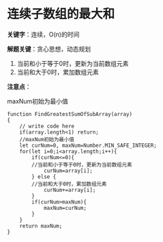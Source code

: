 # 连续子数组的最大和

**关键字**：连续，O(n)的时间

**解题关键**：贪心思想，动态规划

1. 当前和小于等于0时，更新为当前数组元素
2. 当前和大于0时，累加数组元素

**注意点**：

maxNum初始为最小值

```
function FindGreatestSumOfSubArray(array)
{
    // write code here
    if(array.length<1) return;
    //maxNum初始为最小值
    let curNum=0, maxNum=Number.MIN_SAFE_INTEGER;
    for(let i=0;i<array.length;i++){
        if(curNum<=0){
        //当前和小于等于0时，更新为当前数组元素
            curNum=array[i];
        } else {
        //当前和大于0时，累加数组元素
            curNum+=array[i];
        }
        if(curNum>maxNum){
            maxNum=curNum;
        }
    }
    return maxNum;
}
```

